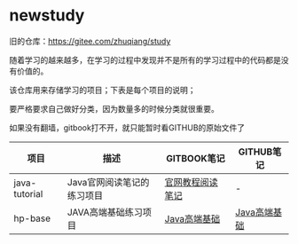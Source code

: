 # newstudy
旧的仓库：https://gitee.com/zhuqiang/study

随着学习的越来越多，在学习的过程中发现并不是所有的学习过程中的代码都是没有价值的。

该仓库用来存储学习的项目；下表是每个项目的说明；

要严格要求自己做好分类，因为数量多的时候分类就很重要。

如果没有翻墙，gitbook打不开，就只能暂时看GITHUB的原始文件了

| 项目 | 描述 | GITBOOK笔记 | GITHUB笔记|
|-------|------|------|----------|
| java-tutorial | Java官网阅读笔记的练习项目 |[官网教程阅读笔记](https://www.gitbook.com/book/zq99299/java-tutorial/details)  | - |
| hp-base | JAVA高端基础练习项目 | [Java高端基础](https://www.gitbook.com/book/zq99299/hp-note/details)  |  [Java高端基础](https://github.com/zq99299/hp-note/blob/master/SUMMARY.md) |